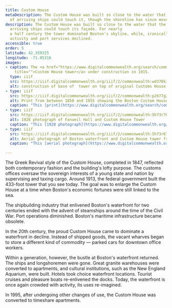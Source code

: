 ```yaml
---
title: Custom House
metaDescription: The Custom House was built so close to the water that the bowsprits
  of arriving ships could touch it, though the shoreline has since moved.
description: The Custom House was built so close to the water that the bowsprits of
  arriving ships could touch its façade. For nearly
  a half century the tower dominated Boston's skyline, while, ironically, waterfront
  activity and port services declined.
accessible: true
order: 5
latitude: 42.359325
longitude: -71.05316
images:
- caption: The <a href="https://www.digitalcommonwealth.org/search/commonwealth:rr174n02h"
    title="">Custom House tower</a> under construction in 1915.
  type: iiif
  src: https://iiif.digitalcommonwealth.org/iiif/2/commonwealth:wd378k393
  alt: construction of base of  tower on top of original Customs House
- type: iiif
  src: https://iiif.digitalcommonwealth.org/iiif/2/commonwealth:p2677g22j
  alt: Print from between 1850 and 1855 showing the Boston Custom House in its original construction.
  caption: "This [print](https://www.digitalcommonwealth.org/search/commonwealth:p2677g218) from sometime between 1850 and 1855, depicts the Boston Custom House shortly after its original construction. A ship is visible in the foreground alongside Long Wharf, showing the Custom House's close proximity to the seafront and to Boston's commercial activity."
- type: iiif
  src: https://iiif.digitalcommonwealth.org/iiif/2/commonwealth:5h73r703d
  alt: 1928 photograph of Fanueil Hall and Custom House Tower
  caption: "This [1928 photograph](https://www.digitalcommonwealth.org/search/commonwealth:5h73r7024) depicts the Custom House Tower dominating the skyline behind Fanueil Hall. "
- type: iiif
  src: https://iiif.digitalcommonwealth.org/iiif/2/commonwealth:5h73r673w
  alt: Aerial photograph of Boston waterfront and Custom House tower from around 1930
  caption: "This [aerial photograph](https://www.digitalcommonwealth.org/search/commonwealth:5h73r672m) from around 1930 depicts the waterfront now a fair distance from the Custom House Tower."

---
```


The Greek Revival style of the Custom House, completed in 1847, reflected both contemporary fashion and the building's lofty purpose. The customs offices oversaw the sovereign interests of a young state and nation by supervising and taxing cargo. Around 1913, the federal government built the 433-foot tower that you see today. The goal was to enlarge the Custom House at a time when Boston's economic fortunes were still linked to the sea.

The shipbuilding industry that enlivened Boston's waterfront for two centuries ended with the advent of steamships around the time of the Civil War. Port operations diminished. Boston's maritime infrastructure became obsolete. 

In the 20th century, the proud Custom House came to dominate a waterfront in decline. Instead of shipped goods, the vacant wharves began to store a different kind of commodity — parked cars for downtown office workers.

Within a generation, however, the bustle at Boston's waterfront returned. The ships and longshoremen were gone. Great granite warehouses were converted to apartments, and cultural institutions, such as the New England Aquarium, were built. Hotels took choice waterfront locations. Tourist cruises and pleasure boats re-enlivened the docks. Today, the waterfront is once again crowded with activity, its uses re-imagined.

In 1995, after undergoing other changes of use, the Custom House was converted to timeshare apartments.